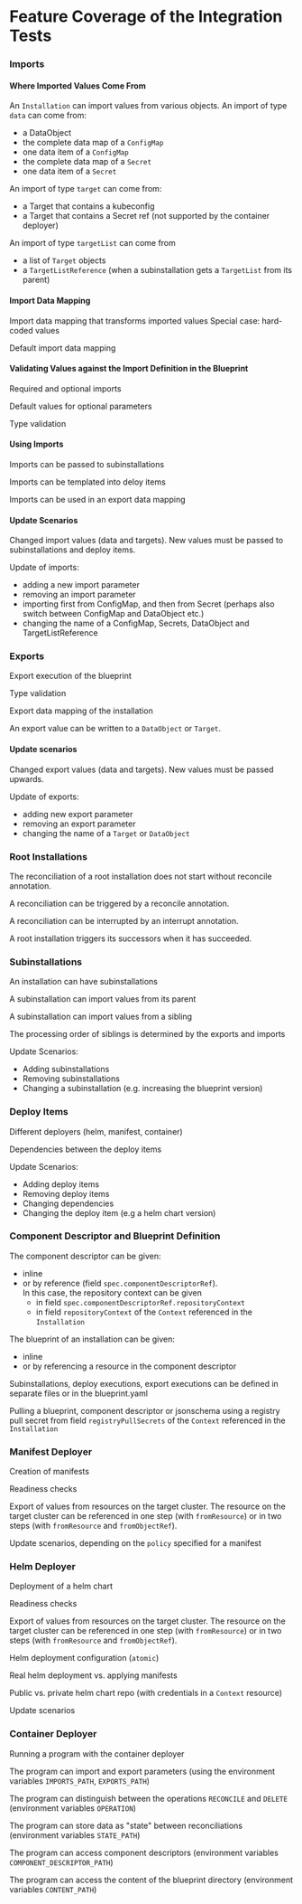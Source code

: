 # Feature Coverage of the Integration Tests


### Imports

#### Where Imported Values Come From

An `Installation` can import values from various objects. An import of type `data` can come from:

- a DataObject
- the complete data map of a `ConfigMap`
- one data item of a `ConfigMap`
- the complete data map of a `Secret`
- one data item of a `Secret`

An import of type `target` can come from:

- a Target that contains a kubeconfig
- a Target that contains a Secret ref (not supported by the container deployer)

An import of type `targetList` can come from

- a list of `Target` objects
- a `TargetListReference` (when a subinstallation gets a `TargetList` from its parent)


#### Import Data Mapping

Import data mapping that transforms imported values
Special case: hard-coded values

Default import data mapping

#### Validating Values against the Import Definition in the Blueprint

Required and optional imports

Default values for optional parameters

Type validation

#### Using Imports

Imports can be passed to subinstallations

Imports can be templated into deloy items

Imports can be used in an export data mapping

#### Update Scenarios

Changed import values (data and targets). New values must be passed to subinstallations and deploy items.

Update of imports:
- adding a new import parameter
- removing an import parameter
- importing first from ConfigMap, and then from Secret (perhaps also switch between ConfigMap and DataObject etc.)
- changing the name of a ConfigMap, Secrets, DataObject and TargetListReference



### Exports

Export execution of the blueprint

Type validation

Export data mapping of the installation

An export value can be written to a `DataObject` or `Target`.

#### Update scenarios

Changed export values (data and targets). New values must be passed upwards.

Update of exports:
- adding new export parameter
- removing an export parameter
- changing the name of a `Target` or `DataObject`

### Root Installations

The reconciliation of a root installation does not start without reconcile annotation.

A reconciliation can be triggered by a reconcile annotation.

A reconciliation can be interrupted by an interrupt annotation.

A root installation triggers its successors when it has succeeded.



### Subinstallations

An installation can have subinstallations

A subinstallation can import values from its parent

A subinstallation can import values from a sibling

The processing order of siblings is determined by the exports and imports

Update Scenarios:
- Adding subinstallations
- Removing subinstallations
- Changing a subinstallation (e.g. increasing the blueprint version)



### Deploy Items

Different deployers (helm, manifest, container)

Dependencies between the deploy items

Update Scenarios:
- Adding deploy items
- Removing deploy items
- Changing dependencies
- Changing the deploy item (e.g a helm chart version)



### Component Descriptor and Blueprint Definition

The component descriptor can be given:
- inline 
- or by reference (field `spec.componentDescriptorRef`).  
  In this case, the repository context can be given 
  - in field `spec.componentDescriptorRef.repositoryContext`
  - in field `repositoryContext` of the `Context` referenced in the `Installation`

The blueprint of an installation can be given:
- inline
- or by referencing a resource in the component descriptor

Subinstallations, deploy executions, export executions can be defined in separate files or in the blueprint.yaml

Pulling a blueprint, component descriptor or jsonschema using a registry pull secret
from field `registryPullSecrets` of the `Context` referenced in the `Installation`



### Manifest Deployer

Creation of manifests

Readiness checks

Export of values from resources on the target cluster. The resource on the target cluster can be referenced
in one step (with `fromResource`) or in two steps (with `fromResource` and `fromObjectRef`).

Update scenarios, depending on the `policy` specified for a manifest



### Helm Deployer

Deployment of a helm chart

Readiness checks

Export of values from resources on the target cluster. The resource on the target cluster can be referenced
in one step (with `fromResource`) or in two steps (with `fromResource` and `fromObjectRef`).

Helm deployment configuration (`atomic`)

Real helm deployment vs. applying manifests

Public vs. private helm chart repo (with credentials in a `Context` resource)

Update scenarios



### Container Deployer

Running a program with the container deployer

The program can import and export parameters (using the environment variables `IMPORTS_PATH`, `EXPORTS_PATH`)

The program can distinguish between the operations `RECONCILE` and `DELETE` (environment variables `OPERATION`)

The program can store data as "state" between reconciliations (environment variables `STATE_PATH`)

The program can access component descriptors (environment variables `COMPONENT_DESCRIPTOR_PATH`)

The program can access the content of the blueprint directory (environment variables `CONTENT_PATH`)
